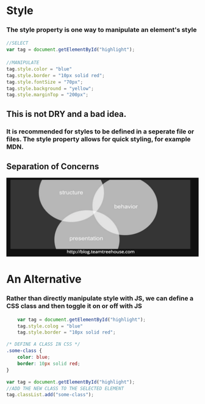
# Style
### The style property is one way to manipulate an element's style

```javascript
//SELECT
var tag = document.getElementById("highlight");

//MANIPULATE
tag.style.color = "blue"
tag.style.border = "10px solid red";
tag.style.fontSize = "70px";
tag.style.background = "yellow";
tag.style.marginTop = "200px";
```
## This is not DRY and a bad idea. 
### It is recommended for styles to be defined in a seperate file or files. The style property allows for quick styling, for example MDN.

## Separation of Concerns


![Image of seperation of concerns](sepCon.png)

# An Alternative
### Rather than directly manipulate style with JS, we can define a CSS class and then toggle it on or off with JS

```javascript
    var tag = document.getElementById("highlight");
    tag.style.colog = "blue"
    tag.style.border = "10px solid red";
```

```css
/* DEFINE A CLASS IN CSS */
.some-class {
    color: blue;
    border: 10px solid red;
}
```

```javascript
var tag = document.getElementById("highlight");
//ADD THE NEW CLASS TO THE SELECTED ELEMENT
tag.classList.add("some-class");
```